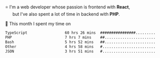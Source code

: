 ⭐ I'm a web developer whose passion is frontend with <b>React</b>,<br/>
&nbsp; &nbsp; &nbsp; but I've also spent a lot of time in backend with <b>PHP</b>.

📅 This month I spent my time on

<!--START_SECTION:waka-->

```txt
TypeScript                 60 hrs 26 mins  ################.........   64.11 %
PHP                        7 hrs 7 mins    ##.......................   07.56 %
Bash                       5 hrs 52 mins   ##.......................   06.22 %
Other                      4 hrs 58 mins   #........................   05.28 %
JSON                       3 hrs 51 mins   #........................   04.09 %
```

<!--END_SECTION:waka-->
